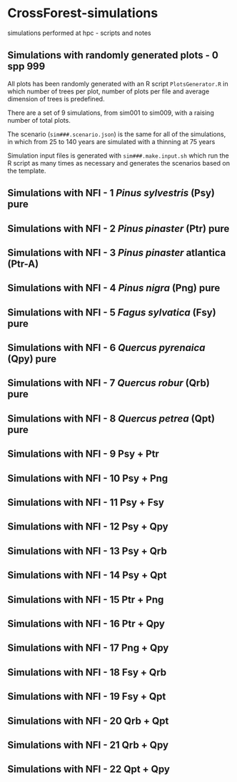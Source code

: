 # CrossForest-simulations
simulations performed at hpc - scripts and notes

## Simulations with randomly generated plots - 0 spp 999
All plots has been randomly generated with an R script `PlotsGenerator.R` in which number of trees per plot, number of plots per file and average dimension of trees is predefined.

There are a set of 9 simulations, from sim001 to sim009, with a raising number of total plots.

The scenario (`sim###.scenario.json`) is the same for all of the simulations, in which from 25 to 140 years are simulated with a thinning at 75 years

Simulation input files is generated with `sim###.make.input.sh` which run the R script as many times as necessary and generates the scenarios based on the template.

## Simulations with NFI - 1 *Pinus sylvestris* (Psy) pure

## Simulations with NFI - 2 *Pinus pinaster* (Ptr) pure

## Simulations with NFI - 3 *Pinus pinaster* atlantica (Ptr-A)

## Simulations with NFI - 4 *Pinus nigra* (Png) pure

## Simulations with NFI - 5 *Fagus sylvatica* (Fsy) pure

## Simulations with NFI - 6 *Quercus pyrenaica* (Qpy) pure

## Simulations with NFI - 7 *Quercus robur* (Qrb) pure

## Simulations with NFI - 8 *Quercus petrea* (Qpt) pure

## Simulations with NFI - 9 Psy + Ptr

## Simulations with NFI - 10 Psy + Png

## Simulations with NFI - 11 Psy + Fsy

## Simulations with NFI - 12 Psy + Qpy

## Simulations with NFI - 13 Psy + Qrb

## Simulations with NFI - 14 Psy + Qpt

## Simulations with NFI - 15 Ptr + Png

## Simulations with NFI - 16 Ptr + Qpy

## Simulations with NFI - 17 Png + Qpy

## Simulations with NFI - 18 Fsy + Qrb

## Simulations with NFI - 19 Fsy + Qpt

## Simulations with NFI - 20 Qrb + Qpt

## Simulations with NFI - 21 Qrb + Qpy

## Simulations with NFI - 22 Qpt + Qpy
